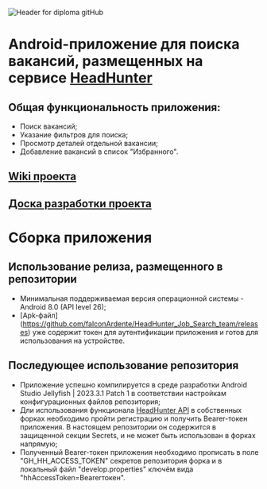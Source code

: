 
![Header for diploma gitHub](https://github.com/user-attachments/assets/983b6013-0a00-440e-9d65-4eaab86235b4)

# Android-приложение для поиска вакансий, размещенных на сервисе [HeadHunter](https://hh.ru/)

## Общая функциональность приложения:
- Поиск вакансий;
- Указание фильтров для поиска;
- Просмотр деталей отдельной вакансии;
- Добавление вакансий в список "Избранного".

## [Wiki проекта](https://github.com/falconArdente/HeadHunter_Job_Search_team/wiki)
## [Доска разработки проекта](https://github.com/users/falconArdente/projects/1/)

# Сборка приложения

## Использование релиза, размещенного в репозитории
- Минимальная поддерживаемая версия операционной системы - Android 8.0 (API level 26);
- [Apk-файл] (https://github.com/falconArdente/HeadHunter_Job_Search_team/releases) уже содержит токен для аутентификации приложения и готов для использования на устройстве.
## Последующее использование репозитория
- Приложение успешно компилируется в среде разработки Android Studio Jellyfish | 2023.3.1 Patch 1 в соответствии настройкам конфигурационных файлов репозитория;
- Дли использования функционала [HeadHunter API](https://api.hh.ru/openapi/redoc#section/Obshaya-informaciya) в собственных форках необходимо пройти регистрацию и получить Bearer-токен приложения. В настоящем репозитории он содержится в защищенной секции Secrets, и не может быть использован в форках напрямую;
- Полученный Bearer-токен приложения необходимо прописать в поле "GH_HH_ACCESS_TOKEN" секретов репозитория форка и в локальный файл "develop.properties" ключём вида "hhAccessToken=Bearerтокен".
